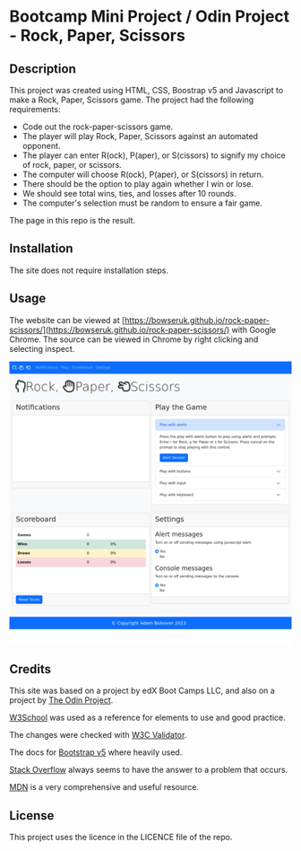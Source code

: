 # Bootcamp Mini Project / Odin Project - Rock, Paper, Scissors

## Description 

This project was created using HTML, CSS, Boostrap v5 and Javascript to make a Rock, Paper, Scissors game. The project had the following requirements:

* Code out the rock-paper-scissors game.
* The player will play Rock, Paper, Scissors against an automated opponent.
* The player can enter R(ock), P(aper), or S(cissors) to signify my choice of rock, paper, or scissors.
* The computer will choose R(ock), P(aper), or S(cissors) in return.
* There should be the option to play again whether I win or lose.
* We should see total wins, ties, and losses after 10 rounds.
* The computer's selection must be random to ensure a fair game.

The page in this repo is the result.

## Installation

The site does not require installation steps.

## Usage 

The website can be viewed at [https://bowseruk.github.io/rock-paper-scissors/](https://bowseruk.github.io/rock-paper-scissors/) with Google Chrome. The source can be viewed in Chrome by right clicking and selecting inspect.

![Screenshot of the Webpage](assets/images/screenshot.png)

## Credits

This site was based on a project by edX Boot Camps LLC, and also on a project by [The Odin Project](https://www.theodinproject.com/).

[W3School](https://www.w3schools.com/) was used as a reference for elements to use and good practice.

The changes were checked with [W3C Validator](https://validator.w3.org/).

The docs for [Bootstrap v5](https://getbootstrap.com/docs/5.0/getting-started/introduction/) where heavily used.

[Stack Overflow](https://stackoverflow.com/) always seems to have the answer to a problem that occurs.

[MDN](https://developer.mozilla.org/en-US/) is a very comprehensive and useful resource.


## License

This project uses the licence in the LICENCE file of the repo.
